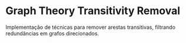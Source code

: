 # Graph Theory Transitivity Removal

Implementação de técnicas para remover arestas transitivas, filtrando redundâncias em grafos direcionados.

